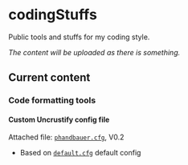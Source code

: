 # codingStuffs
Public tools and stuffs for my coding style.

_The content will be uploaded as there is something._

## Current content

### Code formatting tools

#### Custom Uncrustify config file

Attached file: [`phandbauer.cfg`](./uncrustify/phandbauer.cfg), V0.2
 - Based on [`default.cfg`](./uncrustify/default.cfg) default config
